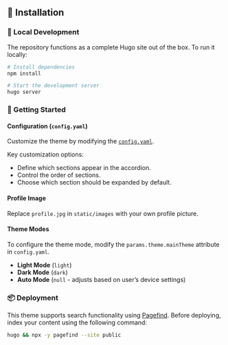 ## 🚀 Installation

### 🧪 Local Development

The repository functions as a complete Hugo site out of the box. To run it locally:

```sh
# Install dependencies
npm install

# Start the development server
hugo server
```

### 🔧 Getting Started

#### Configuration (`config.yaml`)

Customize the theme by modifying the [`config.yaml`](https://github.com/phatcvo/phatcvo.github.io/blob/main/config.yaml).

Key customization options:

- Define which sections appear in the accordion.
- Control the order of sections.
- Choose which section should be expanded by default.

#### Profile Image

Replace `profile.jpg` in `static/images` with your own profile picture.

#### Theme Modes

To configure the theme mode, modify the `params.theme.mainTheme` attribute in `config.yaml`.

- **Light Mode** (`light`)
- **Dark Mode** (`dark`)
- **Auto Mode** (`null` - adjusts based on user’s device settings)

### 📦 Deployment

This theme supports search functionality using [Pagefind](https://pagefind.app/). Before deploying, index your content using the following command:

```sh
hugo && npx -y pagefind --site public
```
